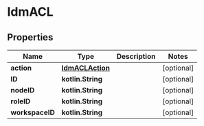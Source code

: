
# IdmACL

## Properties
| Name | Type | Description | Notes |
| ------------ | ------------- | ------------- | ------------- |
| **action** | [**IdmACLAction**](IdmACLAction.md) |  |  [optional] |
| **ID** | **kotlin.String** |  |  [optional] |
| **nodeID** | **kotlin.String** |  |  [optional] |
| **roleID** | **kotlin.String** |  |  [optional] |
| **workspaceID** | **kotlin.String** |  |  [optional] |

